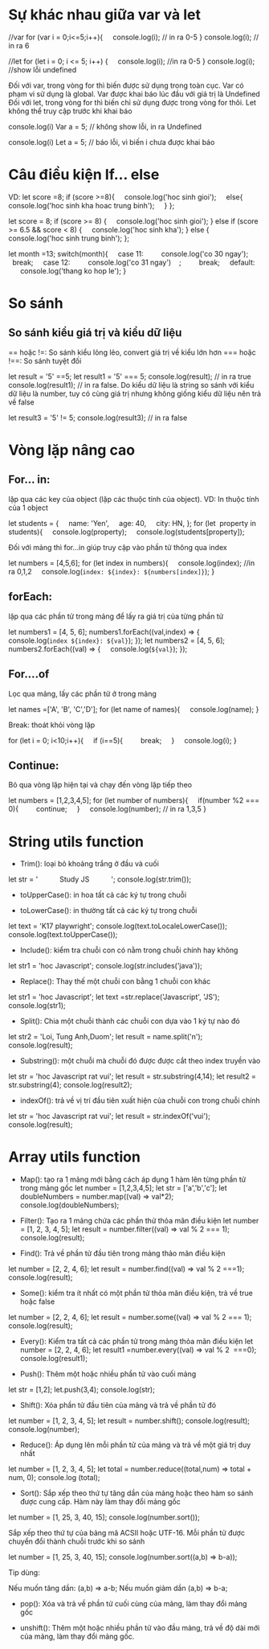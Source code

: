# Sự khác nhau giữa var và let

//var
for (var i = 0;i<=5;i++){
    console.log(i); // in ra 0-5
}
console.log(i); // in ra 6


//let 
for (let i = 0; i <= 5; i++) {
    console.log(i); //in ra 0-5
}
console.log(i); //show lỗi undefined


Đối với var, trong vòng for thì biến được sử dụng trong toàn cục. Var có phạm vi sử dụng là global. Var được khai báo lúc đầu với giá trị là Undefined
Đối với let, trong vòng for thì biến chỉ sử dụng được trong vòng for thôi. Let không thể truy cập trước khi khai báo

console.log(i)
Var a = 5; // không show lỗi, in ra Undefined


console.log(i)
Let a = 5; // báo lỗi, vì biến i chưa được khai báo


# Câu điều kiện If… else

VD: 
let score =8;
if (score >=8){
    console.log('hoc sinh gioi');
    else{
        console.log('hoc sinh kha hoac trung binh');
    }
};

let score = 8;
if (score >= 8) {
    console.log('hoc sinh gioi');
} else if (score >= 6.5 && score < 8) {
    console.log('hoc sinh kha');
} else {
    console.log('hoc sinh trung binh');
};

let month =13;
switch(month){
    case 11: 
        console.log('co 30 ngay');
        break;
    case 12:
        console.log('co 31 ngay')    ;
        break;
    default:
        console.log('thang ko hop le');
}


# So sánh

## So sánh kiểu giá trị và kiểu dữ liệu

== hoặc !=: So sánh kiểu lỏng lẻo, convert  giá trị về kiểu lớn hơn
=== hoặc !==: So sánh tuyệt đối


let result = '5' ==5;
let result1 = '5' === 5;
console.log(result); // in ra true
console.log(result1); // in ra false. Do kiểu dữ liệu là string so sánh với kiểu dữ liệu là number, tuy có cùng giá trị nhưng không giống kiểu dữ liệu nên trả về false

let result3 = '5' != 5;
console.log(result3); // in ra false


# Vòng lặp nâng cao

## For… in: 
lặp qua các key của object (lặp các thuộc tính của object).
VD: In thuộc tính của 1 object

let students = {
    name: 'Yen',
    age: 40,
    city: HN,
};
for (let  property in students){
    console.log(property);
    console.log(students[property]);

Đối với mảng thì for…in giúp truy cập vào phần tử thông qua index

let numbers = [4,5,6];
for (let index in numbers){
    console.log(index); //in ra 0,1,2
    console.log(`index: ${index}: ${numbers[index]}`);
}

## forEach: 
lặp qua các phần tử trong mảng để lấy ra giá trị của từng phần tử

let numbers1 = [4, 5, 6];
numbers1.forEach((val,index) => {
    console.log(`index ${index}: ${val}`);
});
let numbers2 = [4, 5, 6];
numbers2.forEach((val) => {
    console.log(`${val}`);
});


## For….of
Lọc qua mảng, lấy các phần tử ở trong mảng

let names =['A', 'B', 'C','D'];
for (let name of names){
    console.log(name);
}

Break: thoát khỏi vòng lặp

for (let i = 0; i<10;i++){
    if (i==5){
        break;
    }
    console.log(i);
}

## Continue: 
Bỏ qua vòng lặp hiện tại và chạy đến vòng lặp tiếp theo

let numbers = [1,2,3,4,5];
for (let number of numbers){
    if(number %2 === 0){
        continue;
    }
    console.log(number); // in ra 1,3,5
}

# String utils function

* Trim(): loại bỏ khoảng trắng ở đầu và cuối

let str = '           Study JS           ';
console.log(str.trim());

* toUpperCase(): in hoa tất cả các ký tự trong chuỗi

* toLowerCase(): in thường tất cả các ký tự trong chuỗi

let text = 'K17 playwright';
console.log(text.toLocaleLowerCase());
console.log(text.toUpperCase());


* Include(): kiểm tra chuỗi con có nằm trong chuỗi chính hay không

let str1 = 'hoc Javascript';
console.log(str.includes('java'));

* Replace(): Thay thế một chuỗi con bằng 1 chuỗi con khác

let str1 = 'hoc Javascript';
let text =str.replace('Javascript', 'JS');
console.log(str1);

* Split():  Chia một chuỗi thành các chuỗi con dựa vào 1 ký tự nào đó

let str2 = 'Loi, Tung Anh,Duom';
let result = name.split('n');
console.log(result);

* Substring():  một chuỗi mà chuỗi đó được được cắt theo index truyền vào

let str = 'hoc Javascript rat vui';
let result = str.substring(4,14);
let result2 = str.substring(4);
console.log(result2);

* indexOf():  trả về vị trí đầu tiên xuất hiện của chuỗi con trong chuỗi chính

let str = 'hoc Javascript rat vui';
let result = str.indexOf('vui');
console.log(result);


# Array utils function

* Map(): tạo ra 1 mảng mới bằng cách áp dụng 1 hàm lên từng phần tử trong mảng gốc
let number = [1,2,3,4,5];
let str = ['a','b','c'];
let doubleNumbers = number.map((val) => val*2);
console.log(doubleNumbers);


* Filter(): Tạo ra 1 mảng chứa các phần thử thỏa mãn điều kiện
let number = [1, 2, 3, 4, 5];
let result = number.filter((val) => val % 2 === 1);
console.log(result);

* Find(): Trả về phần tử đầu tiên trong mảng thảo mãn điều kiện

let number = [2, 2, 4, 6];
let result = number.find((val) => val % 2 ===1);
console.log(result);

* Some(): kiểm tra ít nhất có một phần tử thỏa mãn điều kiện, trả về true hoặc false

let number = [2, 2, 4, 6];
let result = number.some((val) => val % 2 === 1);
console.log(result);

* Every(): Kiểm tra tất cả các phần tử trong mảng thỏa mãn điều kiện
let number = [2, 2, 4, 6];
let result1 =number.every((val) => val % 2  ===0);
console.log(result1);

* Push(): Thêm một hoặc nhiều phần tử vào cuối mảng

let str = [1,2];
let.push(3,4);
console.log(str);

* Shift(): Xóa phần tử đầu tiên của mảng và trả về phần tử đó

let number = [1, 2, 3, 4, 5];
let result = number.shift();
console.log(result);
console.log(number);

* Reduce():  Áp dụng lên mỗi phần tử của mảng và trả về một giá trị duy nhất

let number = [1, 2, 3, 4, 5];
let total = number.reduce((total,num) => total + num, 0);
console.log (total);

* Sort():  Sắp xếp theo thứ tự tăng dần của mảng hoặc theo hàm so sánh được cung cấp. Hàm này làm thay đổi mảng gốc

let number = [1, 25, 3, 40, 15];
console.log(number.sort());

Sắp xếp theo thứ tự của bảng mã ACSII hoặc UTF-16. Mỗi phần tử được chuyển đổi thành chuỗi trước khi so sánh

let number = [1, 25, 3, 40, 15];
console.log(number.sort((a,b) => b-a));

Tip dùng:

Nếu muốn tăng dần: (a,b) => a-b;
Nếu muốn giảm dần (a,b) => b-a;

* pop(): Xóa và trả về phần tử cuối cùng của mảng, làm thay đổi mảng gốc

* unshift(): Thêm một hoặc nhiều phần tử vào đầu mảng, trả về độ dài mới của mảng, làm thay đổi mảng gốc.

